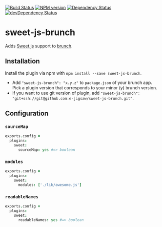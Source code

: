 [![Build Status](https://travis-ci.org/e-jigsaw/sweet-js-brunch.png?branch=master)](https://travis-ci.org/e-jigsaw/sweet-js-brunch)
[![NPM version](https://badge.fury.io/js/sweet-js-brunch.png)](http://badge.fury.io/js/sweet-js-brunch)
[![Dependency Status](https://david-dm.org/e-jigsaw/sweet-js-brunch.png)](https://david-dm.org/e-jigsaw/sweet-js-brunch)
[![devDependency Status](https://david-dm.org/e-jigsaw/sweet-js-brunch/dev-status.png)](https://david-dm.org/e-jigsaw/sweet-js-brunch#info=devDependencies)

sweet-js-brunch
===============

Adds [Sweet.js](https://github.com/mozilla/sweet.js) support to [brunch](http://brunch.io).

## Installation

Install the plugin via npm with `npm install --save sweet-js-brunch`.

* Add `"sweet-js-brunch": "x.y.z"` to `package.json` of your brunch app.
  Pick a plugin version that corresponds to your minor (y) brunch version.
* If you want to use git version of plugin, add
`"sweet-js-brunch": "git+ssh://git@github.com:e-jigsaw/sweet-js-brunch.git"`.

## Configuration

### `sourceMap`

```coffee
exports.config =
  plugins:
    sweet:
      sourceMap: yes #=> boolean
```

### `modules`

```coffee
exports.config =
  plugins:
    sweet:
      modules: ['./lib/awesome.js']
```

### `readableNames`

```coffee
exports.config =
  plugins:
    sweet:
      readableNames: yes #=> boolean
```
